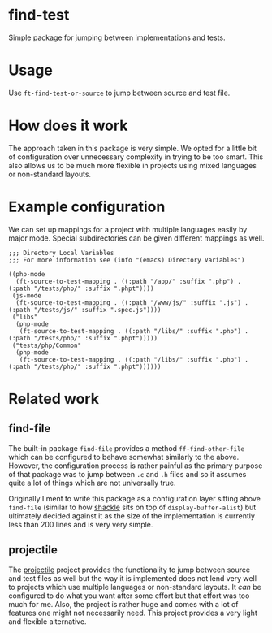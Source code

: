 # find-test

Simple package for jumping between implementations and tests.

# Usage

Use `ft-find-test-or-source` to jump between source and test file.

# How does it work

The approach taken in this package is very simple.  We opted for a little bit of configuration over unnecessary complexity in trying to be too smart.  This also allows us to be much more flexible in projects using mixed languages or non-standard layouts.

# Example configuration

We can set up mappings for a project with multiple languages easily by major mode.  Special subdirectories can be given different mappings as well.

``` emacs-lisp
;;; Directory Local Variables
;;; For more information see (info "(emacs) Directory Variables")

((php-mode
  (ft-source-to-test-mapping . ((:path "/app/" :suffix ".php") . (:path "/tests/php/" :suffix ".phpt"))))
 (js-mode
  (ft-source-to-test-mapping . ((:path "/www/js/" :suffix ".js") . (:path "/tests/js/" :suffix ".spec.js"))))
 ("libs"
  (php-mode
   (ft-source-to-test-mapping . ((:path "/libs/" :suffix ".php") . (:path "/tests/php/" :suffix ".phpt")))))
 ("tests/php/Common"
  (php-mode
   (ft-source-to-test-mapping . ((:path "/libs/" :suffix ".php") . (:path "/tests/php/" :suffix ".phpt"))))))
```

# Related work

## find-file

The built-in package `find-file` provides a method `ff-find-other-file` which can be configured to behave somewhat similarly to the above.  However, the configuration process is rather painful as the primary purpose of that package was to jump between `.c` and `.h` files and so it assumes quite a lot of things which are not universally true.

Originally I ment to write this package as a configuration layer sitting above `find-file` (similar to how [shackle](https://github.com/wasamasa/shackle) sits on top of `display-buffer-alist`) but ultimately decided against it as the size of the implementation is currently less than 200 lines and is very very simple.

## projectile

The [projectile](https://github.com/bbatsov/projectile) project provides the functionality to jump between source and test files as well but the way it is implemented does not lend very well to projects which use multiple languages or non-standard layouts.  It *can* be configured to do what you want after some effort but that effort was too much for me.  Also, the project is rather huge and comes with a lot of features one might not necessarily need.  This project provides a very light and flexible alternative.
